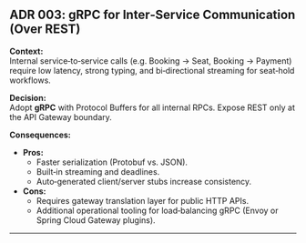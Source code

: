 ## ADR 003: gRPC for Inter‑Service Communication (Over REST)

**Context:**  
Internal service‑to‑service calls (e.g. Booking → Seat, Booking → Payment) require low latency, strong typing, and bi‑directional streaming for seat‑hold workflows.

**Decision:**  
Adopt **gRPC** with Protocol Buffers for all internal RPCs. Expose REST only at the API Gateway boundary.

**Consequences:**
- **Pros:**
    - Faster serialization (Protobuf vs. JSON).
    - Built‑in streaming and deadlines.
    - Auto‑generated client/server stubs increase consistency.
- **Cons:**
    - Requires gateway translation layer for public HTTP APIs.
    - Additional operational tooling for load‑balancing gRPC (Envoy or Spring Cloud Gateway plugins).

---